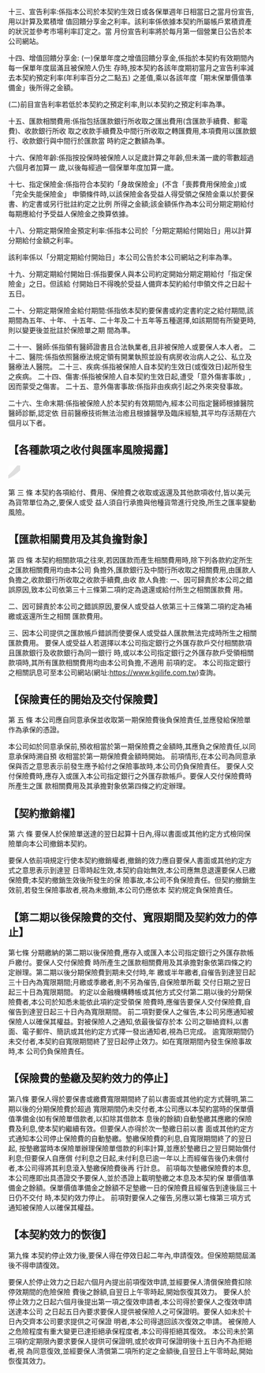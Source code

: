 十三、宣告利率:係指本公司於本契約生效日或各保單週年日相當日之當月份宣告,用以計算及累積增 值回饋分享金之利率。該利率係依據本契約所屬帳戶累積資產的狀況並參考市場利率訂定之。當 月份宣告利率將於每月第一個營業日公告於本公司網站。

十四、增值回饋分享金:
(一)保單年度之增值回饋分享金,係指於本契約有效期間內每一保單年度屆滿且被保險人仍生 存時,按本契約各該年度期初當月之宣告利率減去本契約預定利率(年利率百分之二點五) 之差值,乘以各該年度「期末保單價值準備金」後所得之金額。

(二)前目宣告利率若低於本契約之預定利率,則以本契約之預定利率為準。

十五、匯款相關費用:係指包括匯款銀行所收取之匯出費用(含匯款手續費、郵電費)、收款銀行所收 取之收款手續費及中間行所收取之轉匯費用,本項費用以匯款銀行、收款銀行與中間行於匯款當 時約定之數額為準。

十六、保險年齡:係指按投保時被保險人以足歲計算之年齡,但未滿一歲的零數超過六個月者加算一 歲,以後每經過一個保單年度加算一歲。

十七、指定保險金:係指符合本契約「身故保險金」(不含「喪葬費用保險金」)或「完全失能保險金」
申領條件時,以該保險金各受益人得受領之保險金乘以於要保書、約定書或另行批註約定之比例 所得之金額;該金額係作為本公司分期定期給付每期應給付予受益人保險金之換算依據。

十八、分期定期保險金預定利率:係指本公司於「分期定期給付開始日」用以計算分期給付金額之利率。

該利率係以「分期定期給付開始日」本公司公告於本公司網站之利率為準。

十九、分期定期給付開始日:係指要保人與本公司約定開始分期定期給付「指定保險金」之日。但該給 付開始日不得晚於受益人備齊本契約給付申領文件之日起十五日。

二十、分期定期保險金給付期間:係指依本契約要保書或約定書約定之給付期間,該期間為五年、十年、
十五年、二十年及二十五年等五種選擇,如該期間有所變更時,則以變更後並批註於保險單之期 間為準。

二十一、醫師:係指領有醫師證書且合法執業者,且非被保險人或要保人本人者。 二十二、醫院:係指依照醫療法規定領有開業執照並設有病房收治病人之公、私立及醫療法人醫院。 二十三、疾病:係指被保險人自本契約生效日(或復效日)起所發生之疾病。 二十四、傷害:係指被保險人自本契約生效日起,遭受「意外傷害事故」,因而蒙受之傷害。 二十五、意外傷害事故:係指非由疾病引起之外來突發事故。

二十六、生命末期:係指被保險人於本契約有效期間內,經本公司指定醫師根據醫院醫師診斷,認定依 目前醫療技術無法治癒且根據醫學及臨床經驗,其平均存活期在六個月以下者。

## 【各種款項之收付與匯率風險揭露】

![0_Image_0.Png](0_Image_0.Png)

第 三 條 本契約各項給付、費用、保險費之收取或返還及其他款項收付,皆以美元為貨幣單位為之,要保人或受 益人須自行承擔與他種貨幣進行兌換,所生之匯率變動風險。

## 【匯款相關費用及其負擔對象】

第 四 條 本契約相關款項之往來,若因匯款而產生相關費用時,除下列各款約定所生之匯款相關費用均由本公司 負擔外,匯款銀行及中間行所收取之相關費用,由匯款人負擔之,收款銀行所收取之收款手續費,由收 款人負擔: 一、因可歸責於本公司之錯誤原因,致本公司依第三十三條第二項約定為退還或給付所生之相關匯款費 用。

二、因可歸責於本公司之錯誤原因,要保人或受益人依第三十三條第二項約定為補繳或返還所生之相關 匯款費用。

三、因本公司提供之匯款帳戶錯誤而使要保人或受益人匯款無法完成時所生之相關匯款費用。 要保人或受益人若選擇以本公司指定銀行之外匯存款戶交付相關款項且匯款銀行及收款銀行為同一銀行 時,或以本公司指定銀行之外匯存款戶受領相關款項時,其所有匯款相關費用均由本公司負擔,不適用 前項約定。 本公司指定銀行之相關訊息可至本公司網站(網址:https://www.kgilife.com.tw)查詢。

## 【保險責任的開始及交付保險費】

第 五 條 本公司應自同意承保並收取第一期保險費後負保險責任,並應發給保險單作為承保的憑證。

本公司如於同意承保前,預收相當於第一期保險費之金額時,其應負之保險責任,以同意承保時溯自預 收相當於第一期保險費金額時開始。 前項情形,在本公司為同意承保與否之意思表示前發生應予給付之保險事故時,本公司仍負保險責任。 要保人交付保險費時,應存入或匯入本公司指定銀行之外匯存款帳戶。要保人交付保險費時所產生之匯 款相關費用及其承擔對象依第四條之約定辦理。

## 【契約撤銷權】

第 六 條 要保人於保險單送達的翌日起算十日內,得以書面或其他約定方式檢同保險單向本公司撤銷本契約。

要保人依前項規定行使本契約撤銷權者,撤銷的效力應自要保人書面或其他約定方式之意思表示到達翌 日零時起生效,本契約自始無效,本公司應無息退還要保人已繳保險費;本契約撤銷生效後所發生的保 險事故,本公司不負保險責任。但契約撤銷生效前,若發生保險事故者,視為未撤銷,本公司仍應依本 契約規定負保險責任。

## 【第二期以後保險費的交付、寬限期間及契約效力的停止】

第七條 分期繳納的第二期以後保險費,應存入或匯入本公司指定銀行之外匯存款帳戶繳付。要保人交付保險費 時所產生之匯款相關費用及其承擔對象依第四條之約定辦理。第二期以後分期保險費到期未交付時,年 繳或半年繳者,自催告到達翌日起三十日內為寬限期間;月繳或季繳者,則不另為催告,自保險單所載 交付日期之翌日起三十日為寬限期間。 約定以金融機構轉帳或其他方式交付第二期以後的分期保險費者,本公司於知悉未能依此項約定受領保 險費時,應催告要保人交付保險費,自催告到達翌日起三十日內為寬限期間。 前二項對要保人之催告,本公司另應通知被保險人以確保其權益。對被保險人之通知,依最後留存於本 公司之聯絡資料,以書面、電子郵件、簡訊或其他約定方式擇一發出通知者,視為已完成。 逾寬限期間仍未交付者,本契約自寬限期間終了翌日起停止效力。如在寬限期間內發生保險事故時,本 公司仍負保險責任。

## 【保險費的墊繳及契約效力的停止】

第八條 要保人得於要保書或繳費寬限期間終了前以書面或其他約定方式聲明,第二期以後的分期保險費於超過 寬限期間仍未交付者,本公司應以本契約當時的保單價值準備金(如有保險單借款者,以扣除其借款本 息後的餘額)自動墊繳其應繳的保險費及利息,使本契約繼續有效。但要保人亦得於次一墊繳日前以書 面或其他約定方式通知本公司停止保險費的自動墊繳。墊繳保險費的利息,自寬限期間終了的翌日起, 按墊繳當時本保險單辦理保險單借款的利率計算,並應於墊繳日之翌日開始償付利息;但要保人自應償 付利息之日起,未付利息已逾一年以上而經催告後仍未償付者,本公司得將其利息滾入墊繳保險費後再 行計息。 前項每次墊繳保險費的本息,本公司應即出具憑證交予要保人,並於憑證上載明墊繳之本息及本契約保 單價值準備金之餘額。保單價值準備金之餘額不足墊繳一日的保險費且經催告到達後屆三十日仍不交付 時,本契約效力停止。 前項對要保人之催告,另應以第七條第三項方式通知被保險人以確保其權益。

## 【本契約效力的恢復】

第九條 本契約停止效力後,要保人得在停效日起二年內,申請復效。但保險期間屆滿後不得申請復效。

要保人於停止效力之日起六個月內提出前項復效申請,並經要保人清償保險費扣除停效期間的危險保險 費後之餘額,自翌日上午零時起,開始恢復其效力。 要保人於停止效力之日起六個月後提出第一項之復效申請者,本公司得於要保人之復效申請送達本公司 之日起五日內要求要保人提供被保險人之可保證明。要保人如未於十日內交齊本公司要求提供之可保證 明者,本公司得退回該次復效之申請。 被保險人之危險程度有重大變更已達拒絕承保程度者,本公司得拒絕其復效。 本公司未於第三項約定期限內要求要保人提供可保證明,或於收齊可保證明後十五日內不為拒絕者,視 為同意復效,並經要保人清償第二項所約定之金額後,自翌日上午零時起,開始恢復其效力。